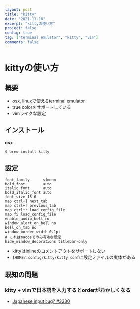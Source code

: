 ```yaml
---
layout: post
title: "kitty"
date: "2021-11-16"
excerpt: "kittyの使い方"
project: false
config: true
tag: ["terminal emulator", "kitty", "vim"]
comments: false
---
```


# kittyの使い方

## 概要
 - osx, linuxで使えるterminal emulator
 - true colorをサポートしている
 - vimライクな設定

## インストール

**osx**  

```console
$ brew install kitty
```

## 設定

```config
font_family      sfmono
bold_font        auto
italic_font      auto
bold_italic_font auto
font_size 15.0
map ctrl+] next_tab
map ctrl+[ previous_tab
map ctrl+r load_config_file
map f5 load_config_file
enable_audio_bell no
window_alert_on_bell no
bell_on_tab no
window_border_width 0.1pt
# これはmacosでのみ有効な設定
hide_window_decorations titlebar-only
```

 - kittyはinlineのコメントアウトをサポートしない
 - `$HOME/.config/kitty/kitty.conf`に設定ファイルの実体がある

## 既知の問題

### kitty + vimで日本語を入力するとorderがおかしくなる
 - [Japanese input bug? #3330](https://github.com/kovidgoyal/kitty/issues/3330)
